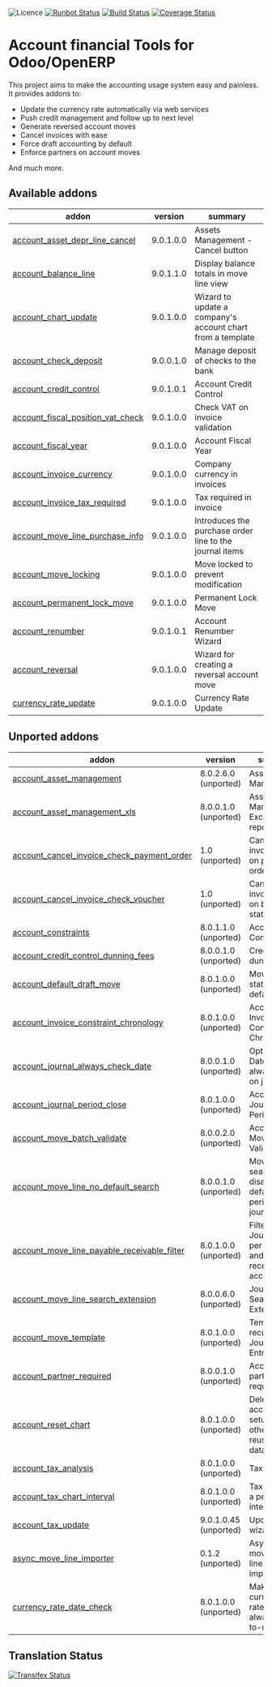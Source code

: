![Licence](https://img.shields.io/badge/licence-AGPL--3-blue.svg)
[![Runbot Status](https://runbot.odoo-community.org/runbot/badge/flat/92/9.0.svg)](https://runbot.odoo-community.org/runbot/repo/github-com-oca-account-financial-tools-92)
[![Build Status](https://travis-ci.org/OCA/account-financial-tools.svg?branch=9.0)](https://travis-ci.org/OCA/account-financial-tools)
[![Coverage Status](https://coveralls.io/repos/OCA/account-financial-tools/badge.svg?branch=9.0)](https://coveralls.io/r/OCA/account-financial-tools?branch=9.0)

Account financial Tools for Odoo/OpenERP
========================================

This project aims to make the accounting usage system easy and painless.
It provides addons to:

 - Update the currency rate automatically via web services
 - Push credit management and follow up to next level
 - Generate reversed account moves
 - Cancel invoices with ease
 - Force draft accounting by default
 - Enforce partners on account moves

And much more.

[//]: # (addons)

Available addons
----------------
addon | version | summary
--- | --- | ---
[account_asset_depr_line_cancel](account_asset_depr_line_cancel/) | 9.0.1.0.0 | Assets Management - Cancel button
[account_balance_line](account_balance_line/) | 9.0.1.1.0 | Display balance totals in move line view
[account_chart_update](account_chart_update/) | 9.0.1.0.0 | Wizard to update a company's account chart from a template
[account_check_deposit](account_check_deposit/) | 9.0.0.1.0 | Manage deposit of checks to the bank
[account_credit_control](account_credit_control/) | 9.0.1.0.1 | Account Credit Control
[account_fiscal_position_vat_check](account_fiscal_position_vat_check/) | 9.0.1.0.0 | Check VAT on invoice validation
[account_fiscal_year](account_fiscal_year/) | 9.0.1.0.0 | Account Fiscal Year
[account_invoice_currency](account_invoice_currency/) | 9.0.1.0.0 | Company currency in invoices
[account_invoice_tax_required](account_invoice_tax_required/) | 9.0.1.0.0 | Tax required in invoice
[account_move_line_purchase_info](account_move_line_purchase_info/) | 9.0.1.0.0 | Introduces the purchase order line to the journal items
[account_move_locking](account_move_locking/) | 9.0.1.0.0 | Move locked to prevent modification
[account_permanent_lock_move](account_permanent_lock_move/) | 9.0.1.0.0 | Permanent Lock Move
[account_renumber](account_renumber/) | 9.0.1.0.1 | Account Renumber Wizard
[account_reversal](account_reversal/) | 9.0.1.0.0 | Wizard for creating a reversal account move
[currency_rate_update](currency_rate_update/) | 9.0.1.0.0 | Currency Rate Update


Unported addons
---------------
addon | version | summary
--- | --- | ---
[account_asset_management](account_asset_management/) | 8.0.2.6.0 (unported) | Assets Management
[account_asset_management_xls](account_asset_management_xls/) | 8.0.0.1.0 (unported) | Assets Management Excel reporting
[account_cancel_invoice_check_payment_order](account_cancel_invoice_check_payment_order/) | 1.0 (unported) | Cancel invoice, check on payment order
[account_cancel_invoice_check_voucher](account_cancel_invoice_check_voucher/) | 1.0 (unported) | Cancel invoice, check on bank statement
[account_constraints](account_constraints/) | 8.0.1.1.0 (unported) | Account Constraints
[account_credit_control_dunning_fees](account_credit_control_dunning_fees/) | 8.0.0.1.0 (unported) | Credit control dunning fees
[account_default_draft_move](account_default_draft_move/) | 8.0.1.0.0 (unported) | Move in draft state by default
[account_invoice_constraint_chronology](account_invoice_constraint_chronology/) | 8.0.1.0.0 (unported) | Account Invoice Constraint Chronology
[account_journal_always_check_date](account_journal_always_check_date/) | 8.0.0.1.0 (unported) | Option Check Date in Period always active on journals
[account_journal_period_close](account_journal_period_close/) | 8.0.1.0.0 (unported) | Account Journal Period Close
[account_move_batch_validate](account_move_batch_validate/) | 8.0.0.2.0 (unported) | Account Move Batch Validate
[account_move_line_no_default_search](account_move_line_no_default_search/) | 8.0.0.1.0 (unported) | Move line search view - disable defaults for period and journal
[account_move_line_payable_receivable_filter](account_move_line_payable_receivable_filter/) | 8.0.1.0.0 (unported) | Filter your Journal Items per payable and receivable account
[account_move_line_search_extension](account_move_line_search_extension/) | 8.0.0.6.0 (unported) | Journal Items Search Extension
[account_move_template](account_move_template/) | 8.0.1.0.0 (unported) | Templates for recurring Journal Entries
[account_partner_required](account_partner_required/) | 8.0.0.1.0 (unported) | Account partner required
[account_reset_chart](account_reset_chart/) | 8.0.1.0.0 (unported) | Delete the accounting setup from an otherwise reusable database
[account_tax_analysis](account_tax_analysis/) | 8.0.1.0.0 (unported) | Tax analysis
[account_tax_chart_interval](account_tax_chart_interval/) | 8.0.1.0.0 (unported) | Tax chart for a period interval
[account_tax_update](account_tax_update/) | 9.0.1.0.45 (unported) | Update tax wizard
[async_move_line_importer](async_move_line_importer/) | 0.1.2 (unported) | Asynchronous move/move line CSV importer
[currency_rate_date_check](currency_rate_date_check/) | 8.0.1.0.0 (unported) | Make sure currency rates used are always up-to-update

[//]: # (end addons)

Translation Status
------------------
[![Transifex Status](https://www.transifex.com/projects/p/OCA-account-financial-tools-9-0/chart/image_png)](https://www.transifex.com/projects/p/OCA-account-financial-tools-9-0)
